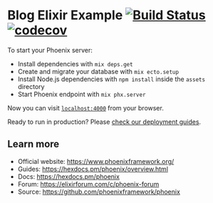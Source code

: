 # Blog Elixir Example [![Build Status](https://travis-ci.com/adrianomota/blog.svg?branch=master)](https://travis-ci.com/adrianomota/blog) [![codecov](https://codecov.io/gh/adrianomota/blog/branch/master/graph/badge.svg?token=)](https://codecov.io/gh/adrianomota/blog)


To start your Phoenix server:

  * Install dependencies with `mix deps.get`
  * Create and migrate your database with `mix ecto.setup`
  * Install Node.js dependencies with `npm install` inside the `assets` directory
  * Start Phoenix endpoint with `mix phx.server`

Now you can visit [`localhost:4000`](http://localhost:4000) from your browser.

Ready to run in production? Please [check our deployment guides](https://hexdocs.pm/phoenix/deployment.html).

## Learn more

  * Official website: https://www.phoenixframework.org/
  * Guides: https://hexdocs.pm/phoenix/overview.html
  * Docs: https://hexdocs.pm/phoenix
  * Forum: https://elixirforum.com/c/phoenix-forum
  * Source: https://github.com/phoenixframework/phoenix
